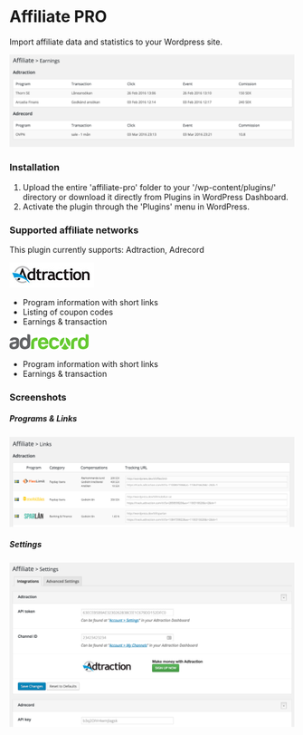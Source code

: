 # Affiliate PRO
Import affiliate data and statistics to your Wordpress site. 

![Screenshot Earnings](https://raw.githubusercontent.com/affiliate-pro/affiliate-pro/master/static/screenshots/screenshot-earnings.png)

### Installation
1. Upload the entire 'affiliate-pro' folder to your '/wp-content/plugins/' directory or download it directly from Plugins in WordPress Dashboard.
2. Activate the plugin through the 'Plugins' menu in WordPress.

### Supported affiliate networks
This plugin currently supports:
Adtraction, Adrecord

![Adtraction Wordpress](https://raw.githubusercontent.com/affiliate-pro/affiliate-pro/master/static/programs/logos/adtraction.jpg)
* Program information with short links
* Listing of coupon codes
* Earnings & transaction 

![Adrecord Wordpress](https://raw.githubusercontent.com/affiliate-pro/affiliate-pro/master/static/programs/logos/adrecord.gif)
* Program information with short links
* Earnings & transaction 

### Screenshots

##### Programs & Links
![Screenshot Links](https://raw.githubusercontent.com/affiliate-pro/affiliate-pro/master/static/screenshots/screenshot-links.png)

##### Settings
![Screenshot Links](https://raw.githubusercontent.com/affiliate-pro/affiliate-pro/master/static/screenshots/screenshot-settings.png)
